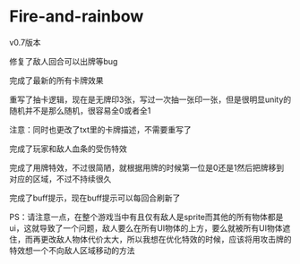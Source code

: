 # Fire-and-rainbow

v0.7版本

修复了敌人回合可以出牌等bug



完成了最新的所有卡牌效果

重写了抽卡逻辑，现在是无牌印3张，写过一次抽一张印一张，但是很明显unity的随机并不是那么随机，很容易全0或者全1

注意：同时也更改了txt里的卡牌描述，不需要重写了

完成了玩家和敌人血条的受伤特效

完成了用牌特效，不过很简陋，就根据用牌的时候第一位是0还是1然后把牌移到对应的区域，不过不持续很久

完成了buff提示，现在buff提示可以每回合刷新了



PS：请注意一点，在整个游戏当中有且仅有敌人是sprite而其他的所有物体都是ui，这就导致了一个问题，敌人要么在所有UI物体的上方，要么就被所有UI物体遮住，而再更改敌人物体代价太大，所以我想在优化特效的时候，应该将用攻击牌的特效想一个不向敌人区域移动的方法

